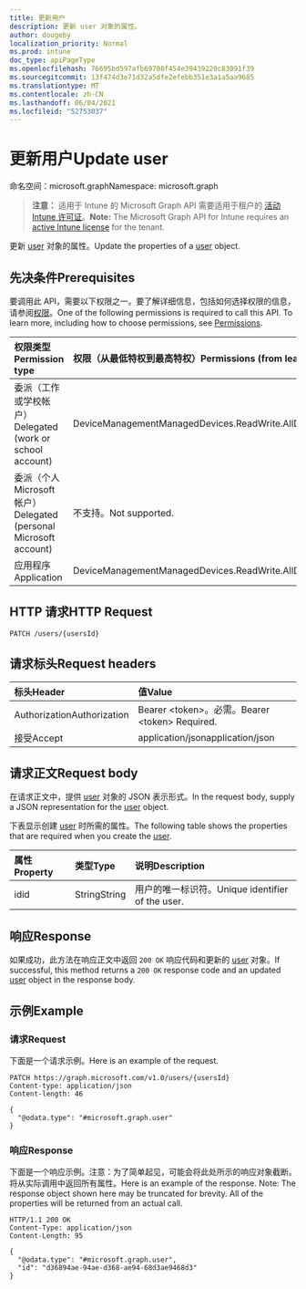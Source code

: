 ```yaml
---
title: 更新用户
description: 更新 user 对象的属性。
author: dougeby
localization_priority: Normal
ms.prod: intune
doc_type: apiPageType
ms.openlocfilehash: 76695bd597afb69708f454e39439220c83091f39
ms.sourcegitcommit: 13f474d3e71d32a5dfe2efebb351e3a1a5aa9685
ms.translationtype: MT
ms.contentlocale: zh-CN
ms.lasthandoff: 06/04/2021
ms.locfileid: "52753037"
---
```

# <a name="update-user"></a><span data-ttu-id="251ea-103">更新用户</span><span class="sxs-lookup"><span data-stu-id="251ea-103">Update user</span></span>

<span data-ttu-id="251ea-104">命名空间：microsoft.graph</span><span class="sxs-lookup"><span data-stu-id="251ea-104">Namespace: microsoft.graph</span></span>

> <span data-ttu-id="251ea-105">**注意：** 适用于 Intune 的 Microsoft Graph API 需要适用于租户的 [活动 Intune 许可证](https://go.microsoft.com/fwlink/?linkid=839381)。</span><span class="sxs-lookup"><span data-stu-id="251ea-105">**Note:** The Microsoft Graph API for Intune requires an [active Intune license](https://go.microsoft.com/fwlink/?linkid=839381) for the tenant.</span></span>

<span data-ttu-id="251ea-106">更新 [user](../resources/intune-devices-user.md) 对象的属性。</span><span class="sxs-lookup"><span data-stu-id="251ea-106">Update the properties of a [user](../resources/intune-devices-user.md) object.</span></span>

## <a name="prerequisites"></a><span data-ttu-id="251ea-107">先决条件</span><span class="sxs-lookup"><span data-stu-id="251ea-107">Prerequisites</span></span>
<span data-ttu-id="251ea-p101">要调用此 API，需要以下权限之一。要了解详细信息，包括如何选择权限的信息，请参阅[权限](/graph/permissions-reference)。</span><span class="sxs-lookup"><span data-stu-id="251ea-p101">One of the following permissions is required to call this API. To learn more, including how to choose permissions, see [Permissions](/graph/permissions-reference).</span></span>

|<span data-ttu-id="251ea-110">权限类型</span><span class="sxs-lookup"><span data-stu-id="251ea-110">Permission type</span></span>|<span data-ttu-id="251ea-111">权限（从最低特权到最高特权）</span><span class="sxs-lookup"><span data-stu-id="251ea-111">Permissions (from least to most privileged)</span></span>|
|:---|:---|
|<span data-ttu-id="251ea-112">委派（工作或学校帐户）</span><span class="sxs-lookup"><span data-stu-id="251ea-112">Delegated (work or school account)</span></span>|<span data-ttu-id="251ea-113">DeviceManagementManagedDevices.ReadWrite.All</span><span class="sxs-lookup"><span data-stu-id="251ea-113">DeviceManagementManagedDevices.ReadWrite.All</span></span>|
|<span data-ttu-id="251ea-114">委派（个人 Microsoft 帐户）</span><span class="sxs-lookup"><span data-stu-id="251ea-114">Delegated (personal Microsoft account)</span></span>|<span data-ttu-id="251ea-115">不支持。</span><span class="sxs-lookup"><span data-stu-id="251ea-115">Not supported.</span></span>|
|<span data-ttu-id="251ea-116">应用程序</span><span class="sxs-lookup"><span data-stu-id="251ea-116">Application</span></span>|<span data-ttu-id="251ea-117">DeviceManagementManagedDevices.ReadWrite.All</span><span class="sxs-lookup"><span data-stu-id="251ea-117">DeviceManagementManagedDevices.ReadWrite.All</span></span>|

## <a name="http-request"></a><span data-ttu-id="251ea-118">HTTP 请求</span><span class="sxs-lookup"><span data-stu-id="251ea-118">HTTP Request</span></span>
<!-- {
  "blockType": "ignored"
}
-->
``` http
PATCH /users/{usersId}
```

## <a name="request-headers"></a><span data-ttu-id="251ea-119">请求标头</span><span class="sxs-lookup"><span data-stu-id="251ea-119">Request headers</span></span>
|<span data-ttu-id="251ea-120">标头</span><span class="sxs-lookup"><span data-stu-id="251ea-120">Header</span></span>|<span data-ttu-id="251ea-121">值</span><span class="sxs-lookup"><span data-stu-id="251ea-121">Value</span></span>|
|:---|:---|
|<span data-ttu-id="251ea-122">Authorization</span><span class="sxs-lookup"><span data-stu-id="251ea-122">Authorization</span></span>|<span data-ttu-id="251ea-123">Bearer &lt;token&gt;。必需。</span><span class="sxs-lookup"><span data-stu-id="251ea-123">Bearer &lt;token&gt; Required.</span></span>|
|<span data-ttu-id="251ea-124">接受</span><span class="sxs-lookup"><span data-stu-id="251ea-124">Accept</span></span>|<span data-ttu-id="251ea-125">application/json</span><span class="sxs-lookup"><span data-stu-id="251ea-125">application/json</span></span>|

## <a name="request-body"></a><span data-ttu-id="251ea-126">请求正文</span><span class="sxs-lookup"><span data-stu-id="251ea-126">Request body</span></span>
<span data-ttu-id="251ea-127">在请求正文中，提供 [user](../resources/intune-devices-user.md) 对象的 JSON 表示形式。</span><span class="sxs-lookup"><span data-stu-id="251ea-127">In the request body, supply a JSON representation for the [user](../resources/intune-devices-user.md) object.</span></span>

<span data-ttu-id="251ea-128">下表显示创建 [user](../resources/intune-devices-user.md) 时所需的属性。</span><span class="sxs-lookup"><span data-stu-id="251ea-128">The following table shows the properties that are required when you create the [user](../resources/intune-devices-user.md).</span></span>

|<span data-ttu-id="251ea-129">属性</span><span class="sxs-lookup"><span data-stu-id="251ea-129">Property</span></span>|<span data-ttu-id="251ea-130">类型</span><span class="sxs-lookup"><span data-stu-id="251ea-130">Type</span></span>|<span data-ttu-id="251ea-131">说明</span><span class="sxs-lookup"><span data-stu-id="251ea-131">Description</span></span>|
|:---|:---|:---|
|<span data-ttu-id="251ea-132">id</span><span class="sxs-lookup"><span data-stu-id="251ea-132">id</span></span>|<span data-ttu-id="251ea-133">String</span><span class="sxs-lookup"><span data-stu-id="251ea-133">String</span></span>|<span data-ttu-id="251ea-134">用户的唯一标识符。</span><span class="sxs-lookup"><span data-stu-id="251ea-134">Unique identifier of the user.</span></span>|



## <a name="response"></a><span data-ttu-id="251ea-135">响应</span><span class="sxs-lookup"><span data-stu-id="251ea-135">Response</span></span>
<span data-ttu-id="251ea-136">如果成功，此方法在响应正文中返回 `200 OK` 响应代码和更新的 [user](../resources/intune-devices-user.md) 对象。</span><span class="sxs-lookup"><span data-stu-id="251ea-136">If successful, this method returns a `200 OK` response code and an updated [user](../resources/intune-devices-user.md) object in the response body.</span></span>

## <a name="example"></a><span data-ttu-id="251ea-137">示例</span><span class="sxs-lookup"><span data-stu-id="251ea-137">Example</span></span>

### <a name="request"></a><span data-ttu-id="251ea-138">请求</span><span class="sxs-lookup"><span data-stu-id="251ea-138">Request</span></span>
<span data-ttu-id="251ea-139">下面是一个请求示例。</span><span class="sxs-lookup"><span data-stu-id="251ea-139">Here is an example of the request.</span></span>
``` http
PATCH https://graph.microsoft.com/v1.0/users/{usersId}
Content-type: application/json
Content-length: 46

{
  "@odata.type": "#microsoft.graph.user"
}
```

### <a name="response"></a><span data-ttu-id="251ea-140">响应</span><span class="sxs-lookup"><span data-stu-id="251ea-140">Response</span></span>
<span data-ttu-id="251ea-p102">下面是一个响应示例。注意：为了简单起见，可能会将此处所示的响应对象截断。将从实际调用中返回所有属性。</span><span class="sxs-lookup"><span data-stu-id="251ea-p102">Here is an example of the response. Note: The response object shown here may be truncated for brevity. All of the properties will be returned from an actual call.</span></span>
``` http
HTTP/1.1 200 OK
Content-Type: application/json
Content-Length: 95

{
  "@odata.type": "#microsoft.graph.user",
  "id": "d36894ae-94ae-d368-ae94-68d3ae9468d3"
}
```




